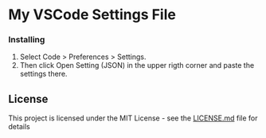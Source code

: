 # My VSCode Settings File

### Installing

1. Select Code > Preferences > Settings. 
2. Then click Open Setting (JSON) in the upper rigth corner and paste the settings there.

## License

This project is licensed under the MIT License - see the [LICENSE.md](LICENSE.md) file for details
